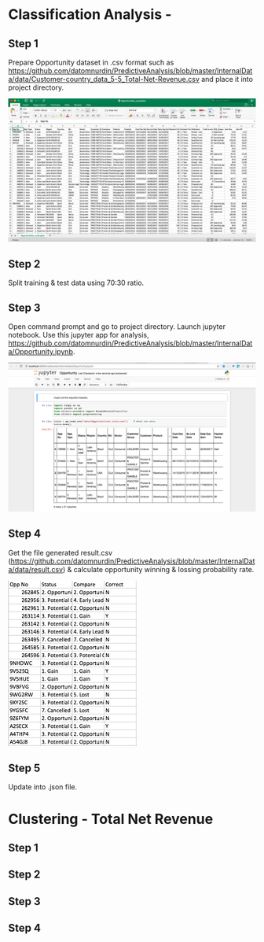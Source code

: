 # Classification Analysis - 

## Step 1

Prepare Opportunity dataset in .csv format such as https://github.com/datomnurdin/PredictiveAnalysis/blob/master/InternalData/data/Customer-country_data_5-5_Total-Net-Revenue.csv and place it into project directory.

![Opportunity dataset](https://raw.githubusercontent.com/datomnurdin/PredictiveAnalysis/master/images/image_2.png)

## Step 2

Split training & test data using 70:30 ratio.

## Step 3

Open command prompt and go to project directory. Launch jupyter notebook. Use this jupyter app for analysis, https://github.com/datomnurdin/PredictiveAnalysis/blob/master/InternalData/Opportunity.ipynb.

![Opportunity dataset](https://raw.githubusercontent.com/datomnurdin/PredictiveAnalysis/master/images/image_3.png)

## Step 4

Get the file generated result.csv (https://github.com/datomnurdin/PredictiveAnalysis/blob/master/InternalData/data/result.csv) & calculate opportunity winning & lossing probability rate.

![Opportunity dataset](https://raw.githubusercontent.com/datomnurdin/PredictiveAnalysis/master/images/image_4.png)


## Step 5

Update into .json file.

# Clustering - Total Net Revenue

## Step 1

## Step 2

## Step 3

## Step 4
